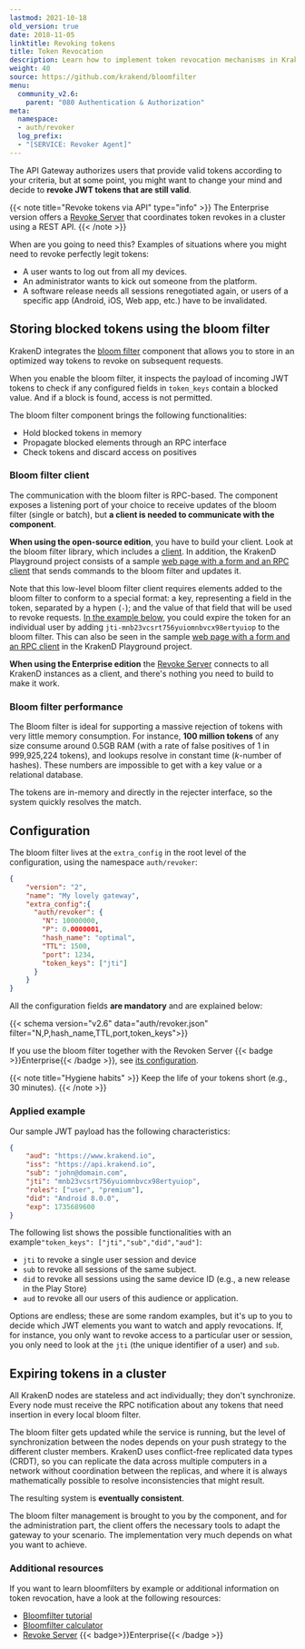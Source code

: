 ```yaml
---
lastmod: 2021-10-18
old_version: true
date: 2018-11-05
linktitle: Revoking tokens
title: Token Revocation
description: Learn how to implement token revocation mechanisms in KrakenD API Gateway to manage and invalidate access tokens when needed
weight: 40
source: https://github.com/krakend/bloomfilter
menu:
  community_v2.6:
    parent: "080 Authentication & Authorization"
meta:
  namespace:
  - auth/revoker
  log_prefix:
  - "[SERVICE: Revoker Agent]"
---
```

The API Gateway authorizes users that provide valid tokens according to your criteria, but at some point, you might want to change your mind and decide to **revoke JWT tokens that are still valid**.

{{< note title="Revoke tokens via API" type="info" >}}
The Enterprise version offers a [Revoke Server](/docs/enterprise/authentication/revoke-server/) that coordinates token revokes in a cluster using a REST API.
{{< /note >}}


When are you going to need this? Examples of situations where you might need to revoke perfectly legit tokens:

- A user wants to log out from all my devices.
- An administrator wants to kick out someone from the platform.
- A software release needs all sessions renegotiated again, or users of a specific app (Android, iOS, Web app, etc.) have to be invalidated.

## Storing blocked tokens using the bloom filter
KrakenD integrates the [bloom filter](https://github.com/krakend/bloomfilter) component that allows you to store in an optimized way tokens to revoke on subsequent requests.

When you enable the bloom filter, it inspects the payload of incoming JWT tokens to check if any configured fields in `token_keys` contain a blocked value. And if a block is found, access is not permitted.

The bloom filter component brings the following functionalities:

- Hold blocked tokens in memory
- Propagate blocked elements through an RPC interface
- Check tokens and discard access on positives

### Bloom filter client
The communication with the bloom filter is RPC-based. The component exposes a listening port of your choice to receive updates of the bloom filter (single or batch), but **a client is needed to communicate with the component**.

**When using the open-source edition**, you have to build your client. Look at the bloom filter library, which includes a [client](https://github.com/krakend/bloomfilter/tree/master/cmd/client). In addition, the KrakenD Playground project consists of a sample [web page with a form and an RPC client](https://github.com/krakend/playground-community/tree/master/images/jwt-revoker) that sends commands to the bloom filter and updates it.

Note that this low-level bloom filter client requires elements added to the bloom filter to conform to a special format: a key, representing a field in the token, separated by a hypen (`-`); and the value of that field that will be used to revoke requests. [In the example below](#applied-example), you could expire the token for an individual user by adding `jti-mnb23vcsrt756yuiomnbvcx98ertyuiop` to the bloom filter. This can also be seen in the sample [web page with a form and an RPC client](https://github.com/krakend/playground-community/tree/master/images/jwt-revoker) in the KrakenD Playground project.

**When using the Enterprise edition** the [Revoke Server](/docs/enterprise/authentication/revoke-server/) connects to all KrakenD instances as a client, and there's nothing you need to build to make it work.

### Bloom filter performance
The Bloom filter is ideal for supporting a massive rejection of tokens with very little memory consumption. For instance, **100 million tokens** of any size consume around 0.5GB RAM (with a rate of false positives of 1 in 999,925,224 tokens), and lookups resolve in constant time (*k*-number of hashes). These numbers are impossible to get with a key value or a relational database.

The tokens are in-memory and directly in the rejecter interface, so the system quickly resolves the match.

## Configuration
The bloom filter lives at the `extra_config` in the root level of the configuration, using the namespace `auth/revoker`:

```json
{
    "version": "2",
    "name": "My lovely gateway",
    "extra_config":{
      "auth/revoker": {
        "N": 10000000,
        "P": 0.0000001,
        "hash_name": "optimal",
        "TTL": 1500,
        "port": 1234,
        "token_keys": ["jti"]
      }
    }
}
```



All the configuration fields **are mandatory** and are explained below:

{{< schema version="v2.6" data="auth/revoker.json" filter="N,P,hash_name,TTL,port,token_keys">}}

If you use the bloom filter together with the Revoken Server {{< badge >}}Enterprise{{< /badge >}}, see [its configuration](/docs/enterprise/authentication/revoke-server/).


{{< note title="Hygiene habits" >}}
Keep the life of your tokens short (e.g., 30 minutes).
{{< /note >}}

### Applied example
Our sample JWT payload has the following characteristics:

```json
{
    "aud": "https://www.krakend.io",
    "iss": "https://api.krakend.io",
    "sub": "john@domain.com",
    "jti": "mnb23vcsrt756yuiomnbvcx98ertyuiop",
    "roles": ["user", "premium"],
    "did": "Android 8.0.0",
    "exp": 1735689600
}
```


The following list shows the possible functionalities with an example`"token_keys": ["jti","sub","did","aud"]`:

- `jti` to revoke a single user session and device
- `sub` to revoke all sessions of the same subject.
- `did` to revoke all sessions using the same device ID (e.g., a new release in the Play Store)
- `aud` to revoke all our users of this audience or application.

Options are endless; these are some random examples, but it's up to you to decide which JWT elements you want to watch and apply revocations. If, for instance, you only want to revoke access to a particular user or session, you only need to look at the `jti` (the unique identifier of a user) and `sub`.

## Expiring tokens in a cluster
All KrakenD nodes are stateless and act individually; they don't synchronize. Every node must receive the RPC notification about any tokens that need insertion in every local bloom filter.

The bloom filter gets updated while the service is running, but the level of synchronization between the nodes depends on your push strategy to the different cluster members. KrakenD uses conflict-free replicated data types (CRDT), so you can replicate the data across multiple computers in a network without coordination between the replicas, and where it is always mathematically possible to resolve inconsistencies that might result.

The resulting system is **eventually consistent**.

The bloom filter management is brought to you by the component, and for the administration part, the client offers the necessary tools to adapt the gateway to your scenario. The implementation very much depends on what you want to achieve.

### Additional resources
If you want to learn bloomfilters by example or additional information on token revocation, have a look at the following resources:

- [Bloomfilter tutorial](https://llimllib.github.io/bloomfilter-tutorial/)
- [Bloomfilter calculator](https://hur.st/bloomfilter/?n=1000000&p=1.0E-9&m=&k=)
- [Revoke Server](/docs/enterprise/authentication/revoke-server/) {{< badge>}}Enterprise{{< /badge >}}
